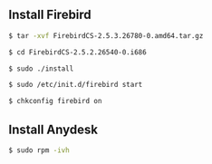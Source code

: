 ## Install Firebird

```sh
$ tar -xvf FirebirdCS-2.5.3.26780-0.amd64.tar.gz 

$ cd FirebirdCS-2.5.2.26540-0.i686

$ sudo ./install

$ sudo /etc/init.d/firebird start

$ chkconfig firebird on
```

## Install Anydesk

```sh
$ sudo rpm -ivh 
```

